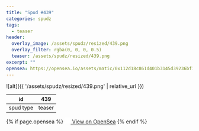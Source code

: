 ```yaml
---
title: "Spud #439"
categories: spudz
tags:
  - teaser
header:
  overlay_image: /assets/spudz/resized/439.png
  overlay_filter: rgba(0, 0, 0, 0.5)
  teaser: /assets/spudz/resized/439.png
excerpt: ""
opensea: https://opensea.io/assets/matic/0x112d18c861d401b3145d39236bf149f01e18beed/439
---
```

![alt]({{ '/assets/spudz/resized/439.png' | relative_url }})

| id | 439 |
|-|-|
| spud type | teaser |

{% if page.opensea %}
<a href="{{page.opensea}}" class="btn btn--info" onclick="window.open(this.href, '_blank'); return false;"><img src="/assets/images/opensea.svg" width="16px"><span>  View on OpenSea</span></a>
{% endif %}
